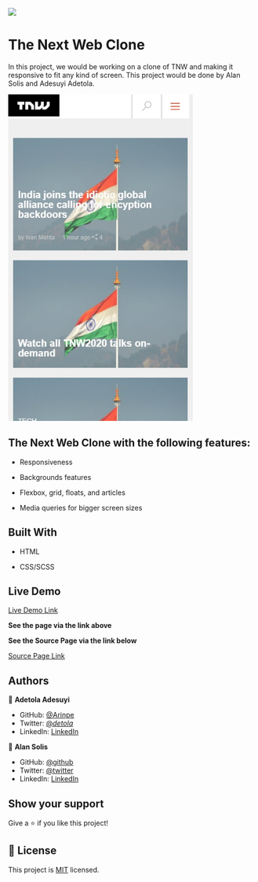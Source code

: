 ![](https://img.shields.io/badge/Microverse-blueviolet)

# The Next Web Clone

In this project, we would be working on a clone of TNW and making it responsive to fit any kind of screen. This project would be done by Alan Solis and Adesuyi Adetola.


![screenshot](assets/img/screenshot.jpg)

## The Next Web Clone with the following features:

- Responsiveness

- Backgrounds features

- Flexbox, grid, floats, and articles

- Media queries for bigger screen sizes


## Built With

- HTML

- CSS/SCSS


## Live Demo

[Live Demo Link](https://rawcdn.githack.com/warblo001/DesignTeardown/45e8bd13f3fb3ca210fe50c16ee73510942769b9/index.html)

**See the page via the link above**

**See the Source Page via the link below**

[Source Page Link](https://thenextweb.com/)

## Authors

👤 **Adetola Adesuyi**

- GitHub: [@Arinpe](https://github.com/Arinpe)
- Twitter: [@_detola_](https://twitter.com/_detola_)
- LinkedIn: [LinkedIn](https://www.linkedin.com/in/adesuyi-adetola-7b4451111/)



👤 **Alan Solis**

- GitHub: [@github](https://github.com/warblo001)
- Twitter: [@twitter](https://twitter.com/Alan55572391)
- LinkedIn: [LinkedIn](https://www.linkedin.com/in/alan-solis-b567b044/)

## Show your support

Give a ⭐️ if you like this project!

## 📝 License

This project is [MIT](LICENSE) licensed.
